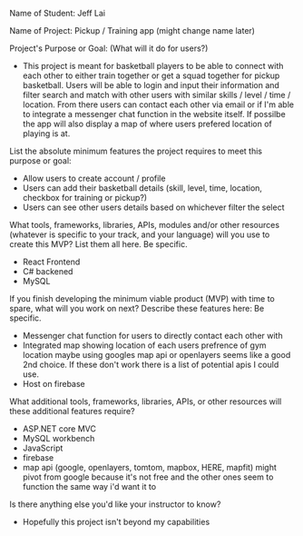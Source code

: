 Name of Student: Jeff Lai

Name of Project: Pickup / Training app (might change name later)

Project's Purpose or Goal: (What will it do for users?)
- This project is meant for basketball players to be able to connect with each other to either train together or get a squad together for pickup basketball. Users will be able to login and input their information and filter search and match with other users with similar skills / level / time / location. From there users can contact each other via email or if I'm able to integrate a messenger chat function in the website itself. If possilbe the app will also display a map of where users prefered location of playing is at.

List the absolute minimum features the project requires to meet this purpose or goal:
- Allow users to create account / profile
- Users can add their basketball details (skill, level, time, location, checkbox for training or pickup?)
- Users can see other users details based on whichever filter the select

What tools, frameworks, libraries, APIs, modules and/or other resources (whatever is specific to your track, and your language) will you use to create this MVP? List them all here. Be specific.
- React Frontend
- C# backened 
- MySQL

If you finish developing the minimum viable product (MVP) with time to spare, what will you work on next? Describe these features here: Be specific.
- Messenger chat function for users to directly contact each other with
- Integrated map showing location of each users prefrence of gym location maybe using googles map api or openlayers seems like a good 2nd choice. If these don't work there is a list of potential apis I could use.
- Host on firebase 

What additional tools, frameworks, libraries, APIs, or other resources will these additional features require?
- ASP.NET core MVC
- MySQL workbench
- JavaScript
- firebase
- map api (google, openlayers, tomtom, mapbox, HERE, mapfit) might pivot from google because it's not free and the other ones seem to function the same way i'd want it to

Is there anything else you'd like your instructor to know?
- Hopefully this project isn't beyond my capabilities
